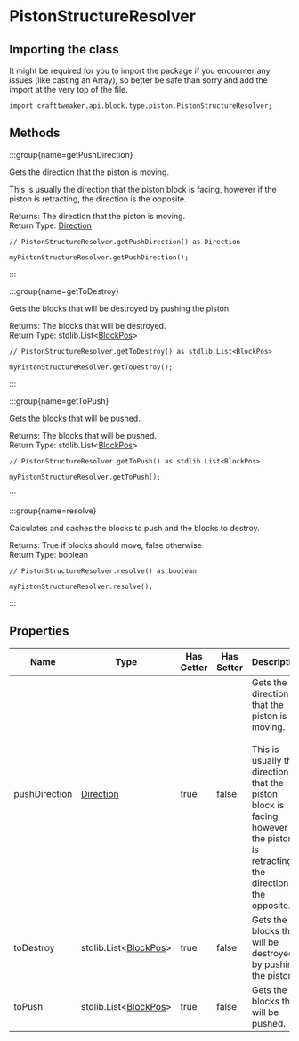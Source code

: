 # PistonStructureResolver

## Importing the class

It might be required for you to import the package if you encounter any issues (like casting an Array), so better be safe than sorry and add the import at the very top of the file.
```zenscript
import crafttweaker.api.block.type.piston.PistonStructureResolver;
```


## Methods

:::group{name=getPushDirection}

Gets the direction that the piston is moving.

 This is usually the direction that the piston block is facing, however if the piston is retracting, the direction is the opposite.

Returns: The direction that the piston is moving.  
Return Type: [Direction](/vanilla/api/util/direction/Direction)

```zenscript
// PistonStructureResolver.getPushDirection() as Direction

myPistonStructureResolver.getPushDirection();
```

:::

:::group{name=getToDestroy}

Gets the blocks that will be destroyed by pushing the piston.

Returns: The blocks that will be destroyed.  
Return Type: stdlib.List&lt;[BlockPos](/vanilla/api/util/math/BlockPos)&gt;

```zenscript
// PistonStructureResolver.getToDestroy() as stdlib.List<BlockPos>

myPistonStructureResolver.getToDestroy();
```

:::

:::group{name=getToPush}

Gets the blocks that will be pushed.

Returns: The blocks that will be pushed.  
Return Type: stdlib.List&lt;[BlockPos](/vanilla/api/util/math/BlockPos)&gt;

```zenscript
// PistonStructureResolver.getToPush() as stdlib.List<BlockPos>

myPistonStructureResolver.getToPush();
```

:::

:::group{name=resolve}

Calculates and caches the blocks to push and the blocks to destroy.

Returns: True if blocks should move, false otherwise  
Return Type: boolean

```zenscript
// PistonStructureResolver.resolve() as boolean

myPistonStructureResolver.resolve();
```

:::


## Properties

|     Name      |                              Type                              | Has Getter | Has Setter |                                                                                           Description                                                                                            |
|---------------|----------------------------------------------------------------|------------|------------|--------------------------------------------------------------------------------------------------------------------------------------------------------------------------------------------------|
| pushDirection | [Direction](/vanilla/api/util/direction/Direction)             | true       | false      | Gets the direction that the piston is moving. <br />  <br />  This is usually the direction that the piston block is facing, however if the piston is retracting, the direction is the opposite. |
| toDestroy     | stdlib.List&lt;[BlockPos](/vanilla/api/util/math/BlockPos)&gt; | true       | false      | Gets the blocks that will be destroyed by pushing the piston.                                                                                                                                    |
| toPush        | stdlib.List&lt;[BlockPos](/vanilla/api/util/math/BlockPos)&gt; | true       | false      | Gets the blocks that will be pushed.                                                                                                                                                             |

